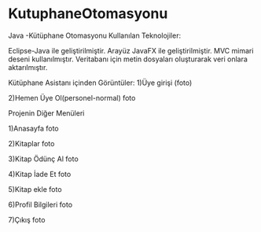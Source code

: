 # KutuphaneOtomasyonu
Java -Kütüphane Otomasyonu
Kullanılan Teknolojiler:

Eclipse-Java ile geliştirilmiştir. Arayüz JavaFX ile geliştirilmiştir. MVC mimari deseni kullanılmıştır. Veritabanı için metin dosyaları oluşturarak veri onlara aktarılmıştır.

Kütüphane Asistanı içinden Görüntüler:
1)Üye girişi 
(foto)

2)Hemen Üye Ol(personel-normal)
foto

Projenin Diğer Menüleri 

1)Anasayfa 
foto

2)Kitaplar
foto

3)Kitap Ödünç Al 
foto

4)Kitap İade Et
foto

5)Kitap ekle
foto

6)Profil Bilgileri
foto

7)Çıkış
foto
